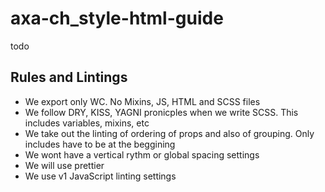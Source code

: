 # axa-ch_style-html-guide
todo


## Rules and Lintings

* We export only WC. No Mixins, JS, HTML and SCSS files
* We follow DRY, KISS, YAGNI pronicples when we write SCSS. This includes variables, mixins, etc
* We take out the linting of ordering of props and also of grouping. Only includes have to be at the beggining
* We wont have a vertical rythm or global spacing settings
* We will use prettier
* We use v1 JavaScript linting settings
